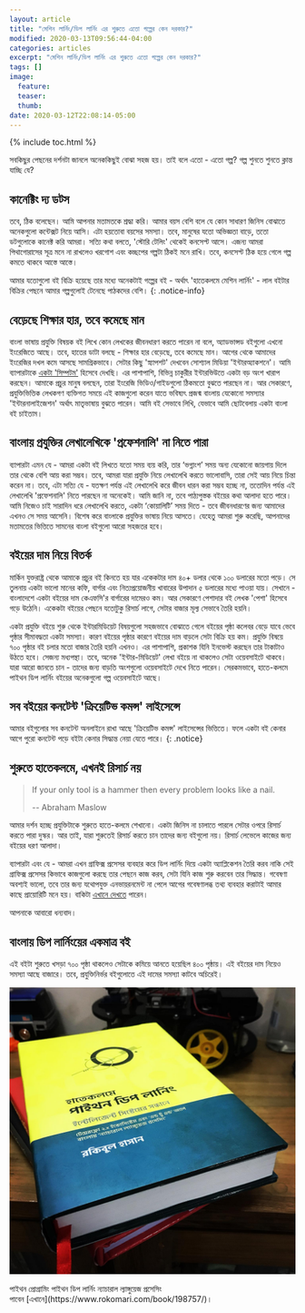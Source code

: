 ```yaml
---
layout: article
title: "মেশিন লার্নিং/ডিপ লার্নিং এর শুরুতে এতো গল্পের কেন দরকার?"
modified: 2020-03-13T09:56:44-04:00
categories: articles
excerpt: "মেশিন লার্নিং/ডিপ লার্নিং এর শুরুতে এতো গল্পের কেন দরকার?"
tags: []
image:
  feature:
  teaser:
  thumb:
date: 2020-03-12T22:08:14-05:00
---
```


{% include toc.html %}

সবকিছুর পেছনের দর্শনটা জানলে অনেককিছুই বোঝা সহজ হয়। তাই বলে এতো - এতো গল্প? গল্প শুনতে শুনতে ক্লান্ত যাচ্ছি যে?

## কানেক্টিং দ্য ডটস

তবে, ঠিক বলেছেন। আমি আপনার মতামতকে শ্রদ্ধা করি। আমার বয়স বেশি বলে যে কোন সাধারণ জিনিস বোঝাতে অনেকগুলো কন্টেক্সট নিয়ে আসি। এটা হয়তোবা বয়সের সমস্যা। তবে, মানুষের যতো অভিজ্ঞতা বাড়ে, ততো ডটগুলোকে কানেক্ট করি আমরা। সত্যি কথা বলতে, 'স্টোরি টেলিং' থেকেই কনসেপ্ট আসে। এজন্য আমরা পিথাগোরাসের সূত্র মনে না রাখলেও খরগোশ এবং কচ্ছপের গল্পটা ঠিকই মনে রাখি। তবে, কনসেপ্ট ঠিক হয়ে গেলে গল্প কমতে থাকবে আস্তে আস্তে।

আমার যতোগুলো বই বিক্রি হয়েছে তার মধ্যে অনেকটাই গল্পের বই - অর্থাৎ 'হাতেকলমে মেশিন লার্নিং' - লাল বইটার বিক্রির পেছনে আমার গল্পগুলোই টেনেছে পাঠকদের বেশি।
{: .notice-info}

## বেড়েছে শিক্ষার হার, তবে কমেছে মান

বাংলা ভাষায় প্রযুক্তি বিষয়ক বই লিখে কোন লেখকের জীবনধারণ করতে পারেন না বলে, অ্যাডভান্সড বইগুলো এখনো ইংরেজিতে আছে। তবে, হাতের ডাটা বলছে - শিক্ষার হার বেড়েছে, তবে কমেছে মান। আগের থেকে আমাদের ইংরেজির দখল কমে আসছে সামগ্রিকভাবে। সেটার কিছু 'স্ন্যাপশট' দেখবেন সোশ্যাল মিডিয়া 'ইন্টারঅ্যাকশনে'। আমি ব্যাপারটাকে [একটা 'সিম্পটম'](https://rakibul-hassan.gitbook.io/deep-learning/start-page/why_deep_learning/sentiment_analysis) হিসেবে দেখছি। এর পাশাপাশি, বিভিন্ন চাকুরীর ইন্টারভিউতে একটা বড় অংশ খারাপ করছেন। আমাকে প্রচুর মানুষ বলছেন, তারা ইংরেজি ভিডিও/গাইডগুলো ঠিকমতো বুঝতে পারছেন না। আর সেকারণে, প্রযুক্তিভিত্তিক লেখকগণ ব্যক্তিগত সময়ে এই কাজগুলো করেন যাতে ভবিষ্যৎ প্রজন্ম বাংলায় যেকোনো সমস্যার 'ইন্টারনালাইজেশন' অর্থাৎ মাতৃভাষায় বুঝতে পারেন। আমি বই সেভাবে লিখি, যেভাবে আমি ছোটবেলায় একটা বাংলা বই চাইতাম।

## বাংলায় প্রযুক্তির লেখালেখিকে 'প্রফেশনালি' না নিতে পারা

ব্যাপারটা এমন যে - আমরা একটা বই লিখতে যতো সময় ব্যয় করি, তার ‘ভগ্নাংশ’ সময় অন্য যেকোনো জায়গায় দিলে তার থেকে বেশি আয় করা সম্ভব। তবে, আমরা যারা প্রযুক্তি নিয়ে লেখালেখি করতে ভালোবাসি, তারা সেই আয় নিয়ে চিন্তা করেন না। তবে, এটা সত্যি যে - যতক্ষণ পর্যন্ত এই লেখালেখি করে জীবন ধারন করা সম্ভব হচ্ছে না, ততোদিন পর্যন্ত এই লেখালেখি 'প্রফেশনালি' নিতে পারছেন না অনেকেই। আমি জানি না, তবে পাঠ্যপুস্তক বইয়ের কথা আলাদা হতে পারে। আমি নিজেও চাই সারাদিন ধরে লেখালেখি করতে, একটা ‘কোয়ালিটি’ সময় দিতে - তবে জীবনধারণের জন্য আমাদের এখনও সে সময় আসেনি। বিশেষ করে বাংলাকে প্রযুক্তির ভাষায় নিয়ে আসতে। যেহেতু আমরা শুরু করেছি, আপনাদের মতামতের ভিত্তিতে সামনের বাংলা বইগুলো আরো সহজতর হবে।

## বইয়ের দাম নিয়ে বিতর্ক

মার্কিন যুক্তরাষ্ট্র থেকে আমাকে প্রচুর বই কিনতে হয় যার একেকটার দাম ৪০+ ডলার থেকে ১০০ ডলারের মতো পড়ে। সে তুলনায় একটা ভালো মানের কফি, বার্গার এবং নিত্যপ্রয়োজনীয় খাবারের উপাদান ৫ ডলারের মধ্যে পাওয়া যায়। সেখানে - বাংলাদেশে একটা বইয়ের দাম কেএফসি'র বার্গারের দামেরও কম। আর সেকারণে পেশাদার বই লেখক 'পেশা' হিসেবে গড়ে উঠেনি। একেকটা বইয়ের পেছনে যতোটুকু রিসার্চ লাগে, সেটার বাজার মূল্য সেভাবে তৈরি হয়নি।

একটা প্রযুক্তি বইয়ে শুরু থেকে ইন্টারমিডিয়েট বিষয়গুলো সহজভাবে বোঝাতে গেলে বইয়ের পৃষ্ঠা কলেবর বেড়ে যাবে ভেবে পৃষ্ঠার সীমাবদ্ধতা একটা সমস্যা। কারণ বইয়ের পৃষ্ঠার কারণে বইয়ের দাম বাড়লে সেটা বিক্রি হয় কম। প্রযুক্তি বিষয়ে ৭০০ পৃষ্ঠার বই চলার মতো বাজার তৈরি হয়নি এখনও। এর পাশাপাশি, প্রকাশক যিনি ইনভেস্ট করছেন তার টাকাটাও উঠতে হবে। সেজন্য মধ্যপন্থা। তবে, অনেক 'ইন্টার-মিডিয়েট' লেখা বইয়ে না থাকলেও সেটা ওয়েবসাইটে থাকবে। যারা আরো জানতে চান - তাদের জন্য বাড়তি অংশগুলো ওয়েবসাইটে দেখে নিতে পারেন। সেরকমভাবে, হাতে-কলমে পাইথন ডিপ লার্নিং বইয়ের অনেকগুলো গল্প ওয়েবসাইটে আছে।

## সব বইয়ের কনটেন্ট 'ক্রিয়েটিভ কমন্স' লাইসেন্সে

আমার বইগুলোর সব কনটেন্ট অনলাইনে রাখা আছে 'ক্রিয়েটিভ কমন্স' লাইসেন্সের ভিত্তিতে। ফলে একটা বই কেনার আগে পুরো কনটেন্ট পড়ে বইটা কেনার সিদ্ধান্ত নেয়া যেতে পারে।
{: .notice}

## শুরুতে হাতেকলমে, এখনই রিসার্চ নয়

> If your only tool is a hammer then every problem looks like a nail.
> 
> -- Abraham Maslow 

আমার দর্শন হচ্ছে প্রযুক্তিটাকে শুরুতে হাতে-কলমে শেখানো। একটা জিনিস না চালাতে পারলে সেটার ওপরে রিসার্চ করতে পারা দুস্কর। আর তাই, যারা শুরুতেই রিসার্চ করতে চান তাদের জন্য বইগুলো নয়। রিসার্চ লেভেলে কাজের জন্য বইয়ের ধরণ আলাদা। 

ব্যাপারটা এবং যে - আমরা এখন গ্রাফিক্স প্রসেসর ব্যবহার করে ডিপ লার্নিং দিয়ে একটা অ্যাপ্লিকেশন তৈরি করব নাকি সেই গ্রাফিক্স প্রসেসর কিভাবে কাজগুলো করছে তার পেছনে কাজ করব, সেটা যিনি কাজ শুরু করবেন তার সিদ্ধান্ত। গবেষণা অবশ্যই ভালো, তবে তার জন্য যথোপযুক্ত এনভায়রনমেন্ট না পেলে আগের গবেষণালব্ধ তথ্য ব্যবহার করাটাই আমার কাছে প্রায়োরিটি মনে হয়। বাকিটা [এখানে দেখতে](https://raqueeb.gitbook.io/scikit-learn/philosophy/standing) পারেন। 

আপনাকে আবারো ধন্যবাদ।

## বাংলায় ডিপ লার্নিংয়ের একমাত্র বই

এই বইটা শুরুতে খসড়া ৭০০ পৃষ্ঠা থাকলেও সেটাকে কমিয়ে আনতে হয়েছিল ৪০০ পৃষ্ঠায়। এই বইয়ের দাম নিয়েও সমস্যা আছে বাজারে। তবে, প্রযুক্তিনির্ভর বইগুলোতে এই দামের সমস্যা কাটবে অচিরেই।

![ডিপ লার্নিং এর বাংলা বই](../../images/dlbook.jpg)
<div class="badges">
	<span class="badge info">পাইথন প্রোগ্রামিং</span>
	<span class="badge danger">পাইথন ডিপ লার্নিং</span>
	<span class="badge success">ন্যাচারাল ল্যাঙ্গুয়েজ প্রসেসিং</span>
</div>
পাবেন [এখানে](https://www.rokomari.com/book/198757/)।
